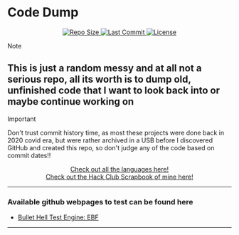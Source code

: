 # Code Dump

<div align="center">
  <a href="https://github.com/DefinetlyNotAI/Code_DUMP">
    <img src="https://img.shields.io/github/repo-size/DefinetlyNotAI/Code_DUMP" alt="Repo Size" />
  </a>
  <a href="https://github.com/DefinetlyNotAI/Code_DUMP/commits">
    <img src="https://img.shields.io/github/last-commit/DefinetlyNotAI/Code_DUMP" alt="Last Commit" />
  </a>
  <a href="https://github.com/DefinetlyNotAI/Code_DUMP/blob/main/LICENSE">
    <img src="https://img.shields.io/github/license/DefinetlyNotAI/Code_DUMP" alt="License" />
  </a>
</div>

> [!NOTE]
> ## This is just a random messy and at all not a serious repo, all its worth is to dump old, unfinished code that I want to look back into or maybe continue working on

> [!IMPORTANT]
> Don't trust commit history time, as most these projects were done back in 2020 covid era, but were rather archived in a USB before I discovered GitHub and created this repo, so don't judge any of the code based on commit dates!!

<div align="center">
  <a href="https://api.github.com/repos/DefinetlyNotAI/Code_DUMP/languages" target="_blank" rel="noopener noreferrer">Check out all the languages here!</a><br>
  <a href="https://scrapbook.hackclub.com/ShahmNajeeb" target="_blank" rel="noopener noreferrer">Check out the Hack Club Scrapbook of mine here!</a>
</div>


---

### Available github webpages to test can be found here
- [Bullet Hell Test Engine: EBF](https://definetlynotai.github.io/Code_DUMP/Old_BulletHell_Engine/)

---

